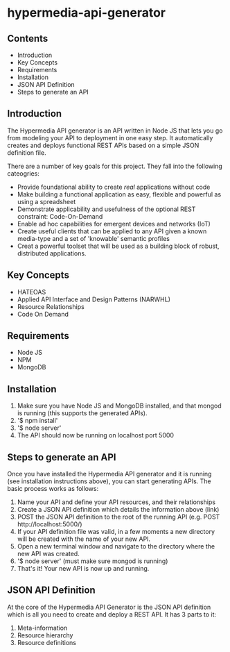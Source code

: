 hypermedia-api-generator 
===

Contents
---
 - Introduction
 - Key Concepts
 - Requirements
 - Installation
 - JSON API Definition
 - Steps to generate an API

Introduction
---

The Hypermedia API generator is an API written in Node JS that lets you go from modeling your API to deployment in one easy step. It automatically creates and deploys functional REST APIs based on a simple JSON definition file.

There are a number of key goals for this project. They fall into the following cateogries:
 - Provide foundational ability to create *real* applications without code
 - Make building a functional application as easy, flexible and powerful as using a spreadsheet
 - Demonstrate applicability and usefulness of the optional REST constraint: Code-On-Demand
 - Enable ad hoc capabilities for emergent devices and networks (IoT)
 - Create useful clients that can be applied to any API given a known media-type and a set of 'knowable' semantic profiles 
 - Creat a powerful toolset that will be used as a building block of robust, distributed applications.
 
Key Concepts
---

 - HATEOAS
 - Applied API Interface and Design Patterns (NARWHL)
 - Resource Relationships
 - Code On Demand

Requirements
---

 - Node JS
 - NPM
 - MongoDB
 
Installation
---

 1. Make sure you have Node JS and MongoDB installed, and that mongod is running (this supports the generated APIs).
 2. '$ npm install'
 3. '$ node server'
 4. The API should now be running on localhost port 5000


Steps to generate an API
---

Once you have installed the Hypermedia API generator and it is running (see installation instructions above), you can start generating APIs. The basic process works as follows:

1. Name your API and define your API resources, and their relationships
2. Create a JSON API definition which details the information above (link)
3. POST the JSON API definition to the root of the running API (e.g. POST http://localhost:5000/)
4. If your API definition file was valid, in a few moments a new directory will be created with the name of your new API.
5. Open a new terminal window and navigate to the directory where the new API was created.
6. '$ node server' (must make sure mongod is running)
7. That's it! Your new API is now up and running.

JSON API Definition
---

At the core of the Hypermedia API Generator is the JSON API definition which is all you need to create and deploy a REST API. It has 3 parts to it:
 1. Meta-information
 2. Resource hierarchy
 3. Resource definitions
 


